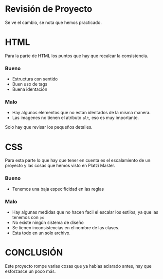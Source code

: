 



# Revisión de Proyecto
 
Se ve el cambio, se nota que hemos practicado.

# HTML

Para la parte de HTML los puntos que hay que recalcar la consistencia.

###  Bueno

- Estructura con sentido
- Buen uso de tags
- Buena identación

### Malo

- Hay algunos elementos que no están identados de la misma manera.
- Las imagenes no tienen el atributo `alt`, eso es muy importante.

Solo hay que revisar los pequeños detalles.

# CSS

Para esta parte lo que hay que tener en cuenta es el escalamiento de un proyecto y las cosas que hemos visto en Platzi Master.

### Bueno

- Tenemos una baja especificidad en las reglas

### Malo

- Hay algunas medidas que no hacen facil el escalar los estilos, ya que las tenemos con `px`
- No existe ningún sistema de diseño
- Se tienen inconsistencias en el nombre de las clases.
- Esta todo en un solo archivo.

# CONCLUSIÓN

Este proyecto rompe varias cosas que ya habias aclarado antes, hay que esforzasce un poco más.
